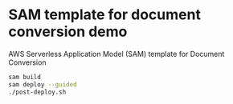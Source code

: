 # SAM template for document conversion demo

AWS Serverless Application Model (SAM) template for Document Conversion

```sh
sam build
sam deploy --guided
./post-deploy.sh
```
